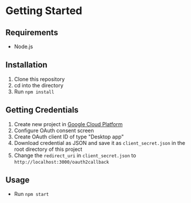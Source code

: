 # Getting Started

## Requirements
- Node.js

## Installation
1. Clone this repository
2. cd into the directory
3. Run `npm install`

## Getting Credentials
1. Create new project in [Google Cloud Platform](https://console.cloud.google.com/)
2. Configure OAuth consent screen
3. Create OAuth client ID of type "Desktop app"
4. Download credential as JSON and save it as `client_secret.json` in the root directory of this project
5. Change the `redirect_uri` in `client_secret.json` to `http://localhost:3000/oauth2callback`

## Usage
- Run `npm start`